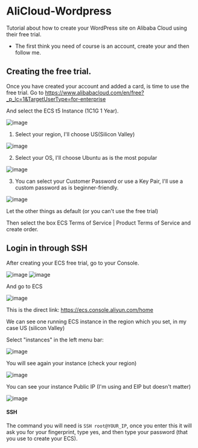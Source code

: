 # AliCloud-Wordpress
Tutorial about how to create your WordPress site on Alibaba Cloud using their free trial.

* The first think you need of course is an account, create your and then follow me.

## Creating the free trial.

Once you have created your account and added a card, is time to use the free trial. Go to https://www.alibabacloud.com/en/free?_p_lc=1&TargetUserType=for-enterprise

And select the ECS t5 Instance (1C1G 1 Year).

![image](https://github.com/NeoByteMX/AliCloud-Wordpress/assets/86810793/b62bc5d5-7a6c-4a50-b37b-2d2508313ea9)


1. Select your region, I'll choose US(Silicon Valley)

![image](https://github.com/NeoByteMX/AliCloud-Wordpress/assets/86810793/81d3a864-b273-4ab3-adfc-6bc28b867e9f)

2. Select your OS, I'll choose Ubuntu as is the most popular

![image](https://github.com/NeoByteMX/AliCloud-Wordpress/assets/86810793/c3f34454-1c21-4805-bdbc-2811901ff7b3)

3. You can select your Customer Password or use a Key Pair, I'll use a custom password as is beginner-friendly.

![image](https://github.com/NeoByteMX/AliCloud-Wordpress/assets/86810793/763b7344-612d-494b-9787-a2907a9695fd)

Let the other things as default (or you can't use the free trial)

Then select the box ECS Terms of Service | Product Terms of Service and create order.

## Login in through SSH
After creating your ECS free trial, go to your Console.

![image](https://github.com/NeoByteMX/AliCloud-Wordpress/assets/86810793/3ad9587a-d6ec-4c9b-bee0-3a67a8d057ff)
![image](https://github.com/NeoByteMX/AliCloud-Wordpress/assets/86810793/f8db298c-6ae3-476c-aeae-d81df57f67ab)

And go to ECS

![image](https://github.com/NeoByteMX/AliCloud-Wordpress/assets/86810793/307b7211-ef22-4be6-a3be-ee7e3c83f723)

This is the direct link: https://ecs.console.aliyun.com/home

We can see one running ECS instance in the region which you set, in my case US (silicon Valley)



Select "instances" in the left menu bar:

![image](https://github.com/NeoByteMX/AliCloud-Wordpress/assets/86810793/9aeceafa-c51d-4208-9d33-0a8fa160db0a)

You will see again your instance (check your region)

![image](https://github.com/NeoByteMX/AliCloud-Wordpress/assets/86810793/8d50a487-a14e-48b8-b0f2-3fc527858d4a)

You can see your instance Public IP (I'm using and EIP but doesn't matter)

![image](https://github.com/NeoByteMX/AliCloud-Wordpress/assets/86810793/e2e3a9db-02f0-47b1-89d5-e3f0847c2aba)

#### SSH
The command you will need is `SSH root@YOUR_IP`, once you enter this it will ask you for your fingerprint, type yes, and then type your password (that you use to create your ECS).



